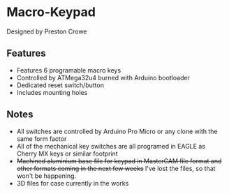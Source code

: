 # Macro-Keypad
Designed by Preston Crowe

Features
---------

* Features 6 programable macro keys
* Controlled by ATMega32u4 burned with Arduino bootloader
* Dedicated reset switch/button
* Includes mounting holes

Notes
------

* All switches are controlled by Arduino Pro Micro or any clone with the same form factor 
* All of the mechanical key switches are all programed in EAGLE as Cherry MX keys or similar footprint
* ~~Machined aluminium base file for keypad in MasterCAM file format and other formats coming in the next few weeks~~ I've lost the files, so that won't be happening.
* 3D files for case currently in the works
